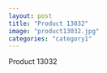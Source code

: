 ```yaml
---
layout: post
title: "Product 13032"
image: "product13032.jpg"
categories: "category1"
---
```

Product 13032
